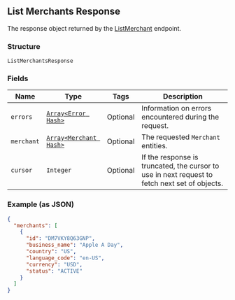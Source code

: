 ## List Merchants Response

The response object returned by the [ListMerchant](#endpoint-listmerchant) endpoint.

### Structure

`ListMerchantsResponse`

### Fields

| Name | Type | Tags | Description |
|  --- | --- | --- | --- |
| `errors` | [`Array<Error Hash>`](/doc/models/error.md) | Optional | Information on errors encountered during the request. |
| `merchant` | [`Array<Merchant Hash>`](/doc/models/merchant.md) | Optional | The requested `Merchant` entities. |
| `cursor` | `Integer` | Optional | If the  response is truncated, the cursor to use in next  request to fetch next set of objects. |

### Example (as JSON)

```json
{
  "merchants": [
    {
      "id": "DM7VKY8Q63GNP",
      "business_name": "Apple A Day",
      "country": "US",
      "language_code": "en-US",
      "currency": "USD",
      "status": "ACTIVE"
    }
  ]
}
```

